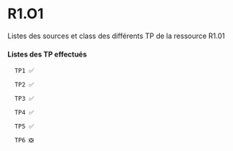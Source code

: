 
# R1.O1

Listes des sources et class des différents TP de la ressource R1.01




#### Listes des TP effectués

```
  TP1 ✅
```
```
  TP2 ✅
```
```
  TP3 ✅
```
```
  TP4 ✅
```
```
  TP5 ✅
```
```
  TP6 ❎
```
